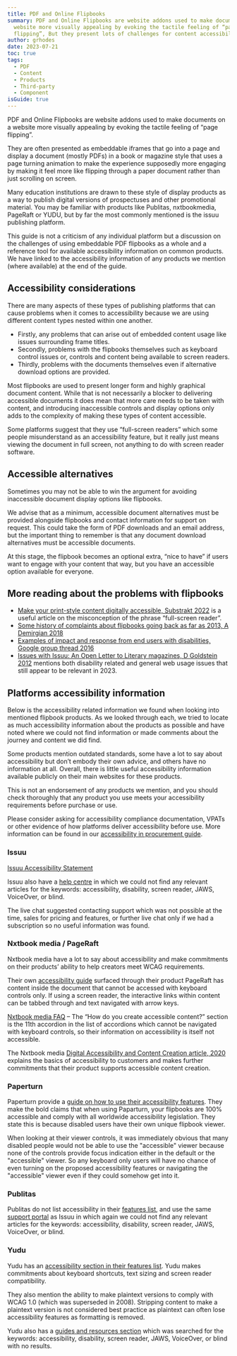 ```yaml
---
title: PDF and Online Flipbooks
summary: PDF and Online Flipbooks are website addons used to make documents on a
  website more visually appealing by evoking the tactile feeling of “page
  flipping”, But they present lots of challenges for content accessibility.
author: grhodes
date: 2023-07-21
toc: true
tags:
  - PDF
  - Content
  - Products
  - Third-party
  - Component
isGuide: true
---
```

PDF and Online Flipbooks are website addons used to make documents on a website more visually appealing by evoking the tactile feeling of “page flipping”.

They are often presented as embeddable iframes that go into a page and display a document (mostly PDFs) in a book or magazine style that uses a page turning animation to make the experience supposedly more engaging by making it feel more like flipping through a paper document rather than just scrolling on screen.

Many education institutions are drawn to these style of display products as a way to publish digital versions of prospectuses and other promotional material. You may be familiar with products like Publitas, nxtbookmedia, PageRaft or YUDU, but by far the most commonly mentioned is the issuu publishing platform.

This guide is not a criticism of any individual platform but a discussion on the challenges of using embeddable PDF flipbooks as a whole and a reference tool for available accessibility information on common products. We have linked to the accessibility information of any products we mention (where available) at the end of the guide.

## Accessibility considerations

There are many aspects of these types of publishing platforms that can cause problems when it comes to accessibility because we are using different content types nested within one another.

* Firstly, any problems that can arise out of embedded content usage like issues surrounding frame titles.
* Secondly, problems with the flipbooks themselves such as keyboard control issues or, controls and content being available to screen readers.
* Thirdly, problems with the documents themselves even if alternative download options are provided.

Most flipbooks are used to present longer form and highly graphical document content. While that is not necessarily a blocker to delivering accessible documents it does mean that more care needs to be taken with content, and introducing inaccessible controls and display options only adds to the complexity of making these types of content accessible.

Some platforms suggest that they use “full-screen readers” which some people misunderstand as an accessibility feature, but it really just means viewing the document in full screen, not anything to do with screen reader software.

## Accessible alternatives

Sometimes you may not be able to win the argument for avoiding inaccessible document display options like flipbooks.

We advise that as a minimum, accessible document alternatives must be provided alongside flipbooks and contact information for support on request. This could take the form of PDF downloads and an email address, but the important thing to remember is that any document download alternatives must be accessible documents.

At this stage, the flipbook becomes an optional extra, “nice to have” if users want to engage with your content that way, but you have an accessible option available for everyone.

## More reading about the problems with flipbooks

* [Make your print-style content digitally accessible, Substrakt 2022](https://substrakt.com/journal/make-your-print-style-content-digitally-accessible/) is a useful article on the misconception of the phrase “full-screen reader”.
* [Some history of complaints about flipbooks going back as far as 2013, A Demirgian 2018](https://www.isitaccessible.ca/the-issue-with-issuu-a-full-screen-reader-is-not-a-screen-reader/)
* [Examples of impact and response from end users with disabilities, Google group thread 2016](https://groups.google.com/g/viphone/c/zffoPu5n7og?pli=1)
* [Issues with Issuu: An Open Letter to Literary magazines, D Goldstein 2012](https://devangoldstein.com/2012/05/03/issues-with-issuu-open-letter-to-literary-magazines/) mentions both disability related and general web usage issues that still appear to be relevant in 2023.

## Platforms accessibility information

Below is the accessibility related information we found when looking into mentioned flipbook products. As we looked through each, we tried to locate as much accessibility information about the products as possible and have noted where we could not find information or made comments about the journey and content we did find.

Some products mention outdated standards, some have a lot to say about accessibility but don’t embody their own advice, and others have no information at all. Overall, there is little useful accessibility information available publicly on their main websites for these products.

This is not an endorsement of any products we mention, and you should check thoroughly that any product you use meets your accessibility requirements before purchase or use.

Please consider asking for accessibility compliance documentation, VPATs or other evidence of how platforms deliver accessibility before use. More information can be found in our [accessibility in procurement guide](https://www.makethingsaccessible.com/tags/procurement/).

### Issuu

[Issuu Accessibility Statement](https://issuu.com/legal/accessibility)

Issuu also have a [help centre](https://help.issuu.com/hc/en-us) in which we could not find any relevant articles for the keywords: accessibility, disability, screen reader, JAWS, VoiceOver, or blind.

The live chat suggested contacting support which was not possible at the time, sales for pricing and features, or further live chat only if we had a subscription so no useful information was found.

### Nxtbook media / PageRaft

Nxtbook media have a lot to say about accessibility and make commitments on their products’ ability to help creators meet WCAG requirements.

Their own [accessibility guide](https://read.nxtbook.com/pageraft/reflow_guide/accessible_compatible_pageraf/images.html) surfaced through their product PageRaft has content inside the document that cannot be accessed with keyboard controls only. If using a screen reader, the interactive links within content can be tabbed through and text navigated with arrow keys.

[Nxtbook media FAQ](https://www.nxtbookmedia.com/faq/) – The “How do you create accessible content?” section is the 11th accordion in the list of accordions which cannot be navigated with keyboard controls, so their information on accessibility is itself not accessible.

The Nxtbook media [Digital Accessibility and Content Creation article, 2020](https://www.nxtbookmedia.com/blog/digital-accessibility-and-content-creation/) explains the basics of accessibility to customers and makes further commitments that their product supports accessible content creation.

### Paperturn

Paperturn provide a [guide on how to use their accessibility features](https://www.paperturn.com/uk/pdf-flip-book-guide/flipbook-accessibility). They make the bold claims that when using Paparturn, your flipbooks are 100% accessible and comply with all worldwide accessibility legislation. They state this is because disabled users have their own unique flipbook viewer.

When looking at their viewer controls, it was immediately obvious that many disabled people would not be able to use the "accessible" viewer because none of the controls provide focus indication either in the default or the "accessible" viewer. So any keyboard only users will have no chance of even turning on the proposed accessibility features or navigating the "accessible" viewer even if they could somehow get into it.

### Publitas

Publitas do not list accessibility in their [features list](https://www.publitas.com/features/), and use the same [support portal](https://support.publitas.com/hc/en-us) as Issuu in which again we could not find any relevant articles for the keywords: accessibility, disability, screen reader, JAWS, VoiceOver, or blind.

### Yudu

Yudu has an [accessibility section in their features list](https://www.yudu.com/features#accessibility). Yudu makes commitments about keyboard shortcuts, text sizing and screen reader compatibility.

They also mention the ability to make plaintext versions to comply with WCAG 1.0 (which was superseded in 2008). Stripping content to make a plaintext version is not considered best practice as plaintext can often lose accessibility features as formatting is removed.

Yudu also has a [guides and resources section](https://www.yudu.com/resources) which was searched for the keywords: accessibility, disability, screen reader, JAWS, VoiceOver, or blind with no results.